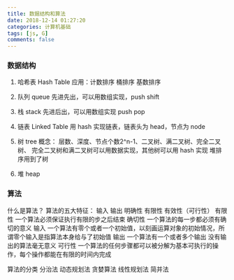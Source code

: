 ```yaml
---
title: 数据结构和算法
date: 2018-12-14 01:27:20
categories: 计算机基础
tags: [js, G]
comments: false
---
```


### 数据结构

1. 哈希表 Hash Table
应用：计数排序 桶排序 基数排序

2. 队列 queue
先进先出，可以用数组实现，push shift

3. 栈 stack
先进后出，可以用数组实现 push pop

4. 链表 Linked Table
用 hash 实现链表，链表头为 head，节点为 node

5. 树 tree
概念： 层数、深度、节点个数2^n-1、二叉树、满二叉树、完全二叉树、
完全二叉树和满二叉树可以用数据实现，其他树可以用 hash 实现
堆排序用到了树

6. 堆 heap


### 算法

什么是算法？
  算法的五大特征： 输入 输出 明确性 有限性 有效性（可行性）
  有限性 一个算法必须保证执行有限的步之后结束
  确切性 一个算法的每一步都必须有确切的意义
  输入 一个算法有零个或者一个初始值，以刻画运算对象的初始情况，所谓零个输入是指算法本身给与了初始值
  输出 一个算法有一个或者多个输出 没有输出的算法毫无意义
  可行性 一个算法的任何步骤都可以被分解为基本可执行的操作，每个操作都能在有限的时间内完成

算法的分类
  分治法 
  动态规划法 
  贪婪算法 
  线性规划法 
  简并法